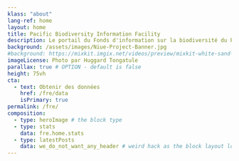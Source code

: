 ```yaml
---
klass: "about"
lang-ref: home
layout: home
title: Pacific Biodiversity Information Facility
description: Le portail du Fonds d'information sur la biodiversité du Pacifique présente toutes les données sur la biodiversité des occurrences actuellement disponibles sur le Fonds mondial d'information sur la biodiversité (GBIF).
background: /assets/images/Niue-Project-Banner.jpg
#background: https://mixkit.imgix.net/videos/preview/mixkit-white-sand-beach-and-palm-trees-1564-0.jpg?w=1200&h=630&fit=crop
imageLicense: Photo par Huggard Tongatule
parallax: true # OPTION - default is false
height: 75vh
cta:
  - text: Obtenir des données
    href: /fre/data
    isPrimary: true
permalink: /fre/
composition:
  - type: heroImage # the block type
  - type: stats
    data: fre.home.stats
  - type: latestPosts
    data: we_do_not_want_any_header # weird hack as the block layout looks for a data element and falls back to the page if none is present
---
```


